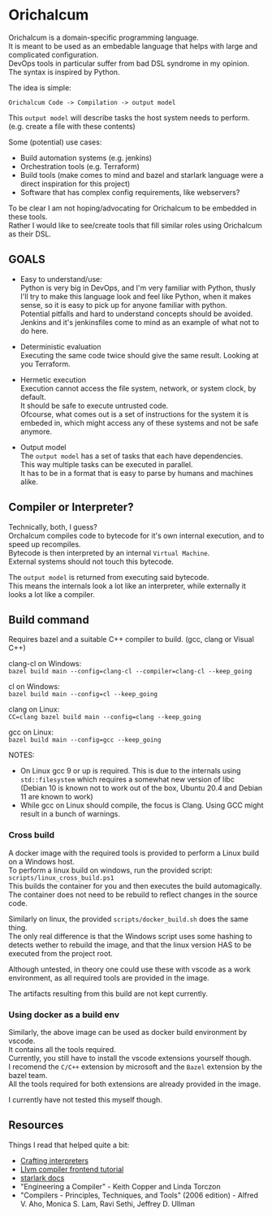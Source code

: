 # Orichalcum

Orichalcum is a domain-specific programming language.  
It is meant to be used as an embedable language that helps with large and complicated configuration.  
DevOps tools in particular suffer from bad DSL syndrome in my opinion.  
The syntax is inspired by Python.  

The idea is simple:  

`Orichalcum Code -> Compilation -> output model`

This `output model` will describe tasks the host system needs to perform.  
(e.g. create a file with these contents)

Some (potential) use cases:  

- Build automation systems (e.g. jenkins)
- Orchestration tools (e.g. Terraform)
- Build tools (make comes to mind and bazel and starlark language were a direct inspiration for this project)
- Software that has complex config requirements, like webservers?

To be clear I am not hoping/advocating for Orichalcum to be embedded in these tools.  
Rather I would like to see/create tools that fill similar roles using Orichalcum as their DSL.  

## GOALS

- Easy to understand/use:  
Python is very big in DevOps, and I'm very familiar with Python,
thusly I'll try to make this language look and feel like Python, when it makes sense,
so it is easy to pick up for anyone familiar with python.  
Potential pitfalls and hard to understand concepts should be avoided.  
Jenkins and it's jenkinsfiles come to mind as an example of what not to do here.  

- Deterministic evaluation  
Executing the same code twice should give the same result. Looking at you Terraform.  

- Hermetic execution  
Execution cannot access the file system, network, or system clock, by default.  
It should be safe to execute untrusted code.  
Ofcourse, what comes out is a set of instructions for the system it is embeded in,
which might access any of these systems and not be safe anymore.  

- Output model  
The `output model` has a set of tasks that each have dependencies.  
This way multiple tasks can be executed in parallel.  
It has to be in a format that is easy to parse by humans and machines alike.  

## Compiler or Interpreter?

Technically, both, I guess?  
Orchalcum compiles code to bytecode for it's own internal execution, and to speed up recompiles.  
Bytecode is then interpreted by an internal `Virtual Machine`.  
External systems should not touch this bytecode.  

The `output model` is returned from executing said bytecode.  
This means the internals look a lot like an interpreter,
while externally it looks a lot like a compiler.  

## Build command

Requires bazel and a suitable C++ compiler to build. (gcc, clang or Visual C++)  

clang-cl on Windows:  
`bazel build main --config=clang-cl --compiler=clang-cl --keep_going`  

cl on Windows:  
`bazel build main --config=cl --keep_going`  

clang on Linux:  
`CC=clang bazel build main --config=clang --keep_going`  

gcc on Linux:  
`bazel build main --config=gcc --keep_going`  

NOTES:

- On Linux gcc 9 or up is required.
This is due to the internals using `std::filesystem` which requires a somewhat new version of libc  
(Debian 10 is known not to work out of the box, Ubuntu 20.4 and Debian 11 are known to work)  
- While gcc on Linux should compile, the focus is Clang.
Using GCC might result in a bunch of warnings.  

### Cross build

A docker image with the required tools is provided to perform a Linux build on a Windows host.  
To perform a linux build on windows, run the provided script: `scripts/linux_cross_build.ps1`  
This builds the container for you and then executes the build automagically.  
The container does not need to be rebuild to reflect changes in the source code.  

Similarly on linux, the provided `scripts/docker_build.sh` does the same thing.  
The only real difference is that the Windows script uses some hashing to detects wether to rebuild the image,
and that the linux version HAS to be executed from the project root.  

Although untested, in theory one could use these with vscode as a work environment, as all required tools are provided in the image.  

The artifacts resulting from this build are not kept currently.  

### Using docker as a build env

Similarly, the above image can be used as docker build environment by vscode.  
It contains all the tools required.  
Currently, you still have to install the vscode extensions yourself though.  
I recomend the `C/C++` extension by microsoft and the `Bazel` extension by the bazel team.  
All the tools required for both extensions are already provided in the image.  

I currently have not tested this myself though.  

## Resources

Things I read that helped quite a bit:

- [Crafting interpreters](https://craftinginterpreters.com)
- [Llvm compiler frontend tutorial](https://llvm.org/docs/tutorial/MyFirstLanguageFrontend)
- [starlark docs](https://github.com/bazelbuild/starlark)
- "Engineering a Compiler" - Keith Copper and Linda Torczon
- "Compilers - Principles, Techniques, and Tools" (2006 edition) - Alfred V. Aho, Monica S. Lam, Ravi Sethi, Jeffrey D. Ullman
